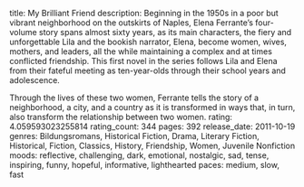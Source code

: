 title: My Brilliant Friend
description: Beginning in the 1950s in a poor but vibrant neighborhood on the outskirts of Naples, Elena Ferrante’s four-volume story spans almost sixty years, as its main characters, the fiery and unforgettable Lila and the bookish narrator, Elena, become women, wives, mothers, and leaders, all the while maintaining a complex and at times conflicted friendship. This first novel in the series follows Lila and Elena from their fateful meeting as ten-year-olds through their school years and adolescence.

Through the lives of these two women, Ferrante tells the story of a neighborhood, a city, and a country as it is transformed in ways that, in turn, also transform the relationship between two women.
rating: 4.059593023255814
rating_count: 344
pages: 392
release_date: 2011-10-19
genres: Bildungsromans, Historical Fiction, Drama, Literary Fiction, Historical, Fiction, Classics, History, Friendship, Women, Juvenile Nonfiction
moods: reflective, challenging, dark, emotional, nostalgic, sad, tense, inspiring, funny, hopeful, informative, lighthearted
paces: medium, slow, fast